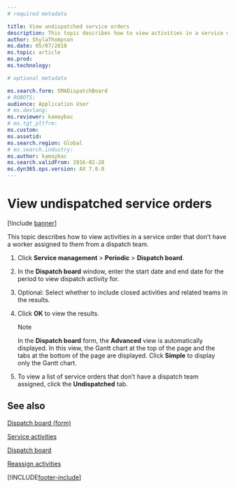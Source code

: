 ```yaml
---
# required metadata

title: View undispatched service orders   
description: This topic describes how to view activities in a service order that don’t have a worker assigned to them from a dispatch team.
author: ShylaThompson
ms.date: 05/07/2018
ms.topic: article
ms.prod: 
ms.technology: 

# optional metadata

ms.search.form: SMADispatchBoard
# ROBOTS: 
audience: Application User
# ms.devlang: 
ms.reviewer: kamaybac
# ms.tgt_pltfrm: 
ms.custom: 
ms.assetid: 
ms.search.region: Global
# ms.search.industry: 
ms.author: kamaybac
ms.search.validFrom: 2016-02-28
ms.dyn365.ops.version: AX 7.0.0
---
```



# View undispatched service orders 

[!include [banner](../includes/banner.md)]


This topic describes how to view activities in a service order that don’t have a worker assigned to them from a dispatch team.

1.  Click **Service management** \> **Periodic** \> **Dispatch board**.

2.  In the **Dispatch board** window, enter the start date and end date for the period to view dispatch activity for.

3.  Optional: Select whether to include closed activities and related teams in the results.

4.  Click **OK** to view the results.
    

    > [!NOTE]
    > <P>In the <STRONG>Dispatch board</STRONG> form, the <STRONG>Advanced</STRONG> view is automatically displayed. In this view, the Gantt chart at the top of the page and the tabs at the bottom of the page are displayed. Click <STRONG>Simple</STRONG> to display only the Gantt chart.</P>



5.  To view a list of service orders that don’t have a dispatch team assigned, click the **Undispatched** tab.

## See also

[Dispatch board (form)](https://technet.microsoft.com/library/hh242789\(v=ax.60\))

[Service activities](service-activities.md)

[Dispatch board](dispatch-board.md)

[Reassign activities](reassign-activities.md)

  




[!INCLUDE[footer-include](../../includes/footer-banner.md)]
